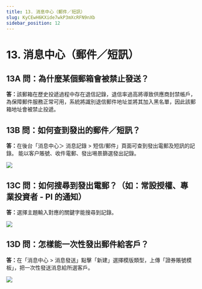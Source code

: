 ```yaml
---
title: 13. 消息中心（郵件／短訊）
slug: KyCEwH6KXide7wkP3mXcRFN9nXb
sidebar_position: 12
---
```



# 13. 消息中心（郵件／短訊）

## 13A 問：為什麼某個郵箱會被禁止發送？

<b>答</b><b>：</b>該郵箱在歷史投遞過程中存在退信記錄，退信率過高將導致供應商封禁帳戶，為保障郵件服務正常可用，系統將識別退信郵件地址並將其加入黑名單，因此該郵箱地址會被禁止投遞。

## 13B 問：如何查到發出的郵件／短訊？

<b>答</b><b>：</b>在後台「消息中心＞ 消息記錄 &gt; 短信/郵件」頁面可查到發出電郵及短訊的記錄。
能以客户賬號、收件電郵、發出埸景篩選發出記錄。

<img src="/assets/HpBsbwRXwopiDQxLSm9cTeAVn3f.png" src-width="2512" src-height="1350" align="center"/>

## 13C 問：如何搜尋到發出電郵？（如：常設授權、專業投資者 - PI 的通知）

<b>答：</b>選擇主題輸入對應的關鍵字能搜尋到記錄。

<img src="/assets/EWPVbD79ro9n1ExpQAyccx1mnYg.png" src-width="2490" src-height="704" align="center"/>

## 13D 問：怎樣能一次性發出郵件給客戶？

<b>答：</b>在「消息中心 &gt; 消息發送」點擊「新建」選擇模版類型，上傳「證券賬號模板」，把一次性發送消息給所選客戶。

<img src="/assets/G8UGbbRCtotnSTxIsFdcO9Nnndd.png" src-width="2506" src-height="1280" align="center"/>

